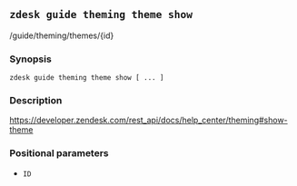 ## `zdesk guide theming theme show`

/guide/theming/themes/{id}

### Synopsis

    zdesk guide theming theme show [ ... ]

### Description

https://developer.zendesk.com/rest_api/docs/help_center/theming#show-theme

### Positional parameters

* `ID`

